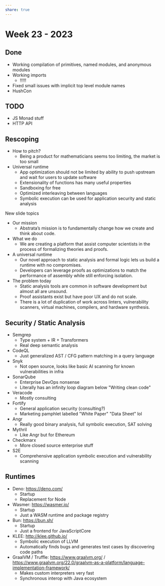 ```yaml
---
share: true
---
```


# Week 23 - 2023

## Done

* Working compilation of primitives, named modules, and anonymous modules
* Working imports
	* !!!!!
* Fixed small issues with implicit top level module names
* HushCon

## TODO

- JS Monad stuff
- HTTP API

## Rescoping

* How to pitch?
	* Being a product for mathematicians seems too limiting, the market is too small
* Universal runtime
	* App optimization should not be limited by ability to push upstream and wait for users to update software
	* Extensionality of functions has many useful properties
	* Sandboxing for free
	* Optimized interleaving between languages
	* Symbolic execution can be used for application security and static analysis

New slide topics

* Our mission
	* Abstrata’s mission is to fundamentally change how we create and think about code.
* What we do
	* We are creating a platform that assist computer scientists in the process of formalizing theories and proofs.
* A universal runtime
	* Our novel approach to static analysis and formal logic lets us build a runtime with no compromises.
	* Developers can leverage proofs as optimizations to match the performance of assembly while still enforcing isolation.
* The problem today
	* Static analysis tools are common in software development but almost all are unsound.
	* Proof assistants exist but have poor UX and do not scale.
	* There is a lot of duplication of work across linters, vulnerability scanners, virtual machines, compilers, and hardware synthesis.

## Security / Static Analysis

* Semgrep
	* Type system + IR + Transformers
	* Real deep semantic analysis
* CodeQL
	* Just generalized AST / CFG pattern matching in a query language
* Snyk
	* Not open source, looks like basic AI scanning for known vulnerabilities in infra
* SonarQube
	* Enterprise DevOps nonsense
	* Literally has an infinity loop diagram below "Writing clean code"
* Veracode
	* Mostly consulting
* Fortify
	* General application security (consulting?)
	* Marketing pamphlet labelled "White Paper" "Data Sheet" lol
* Angr
	* Really good binary analysis, full symbolic execution, SAT solving
* Mythril
	* Like Angr but for Ethereum
* Checkmarx
	* More closed source enterprise stuff
* S2E
	* Comprehensive application symbolic execution and vulnerability scanning

## Runtimes

* Deno: https://deno.com/
	* Startup
	* Replacement for Node
* Wasmer: https://wasmer.io/
	* Startup
	* Just a WASM runtime and package registry
* Bun: https://bun.sh/
	* Startup
	* Just a frontend for JavaScriptCore
* KLEE: http://klee.github.io/
	* Symbolic execution of LLVM
	* Automatically finds bugs and generates test cases by discovering code paths
* GraalVM / Truffle: https://www.graalvm.org/ / https://www.graalvm.org/22.0/graalvm-as-a-platform/language-implementation-framework/
	* Makes custom interpreters very fast
	* Synchronous interop with Java ecosystem